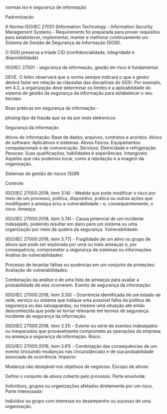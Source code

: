 normas iso e segurança de informação

Padronização


A Norma ISO/IEC 27001 (Information Technology - Information Security Management Systems - Requirements foi preparada para prover requisitos para estabelecer, implementar, manter e melhorar continuamente um Sistema de Gestão de Segurança da Informação (SGSI).

O SGSI preserva a tríade CID (confidencialidade, integridade e disponibilidade)

ISO/IEC 27001 - segurança da informação, gestão de risco é fundamental.

 DEVE. O leitor observará que a norma sempre indicará o que o gestor deverá fazer em relação às cláusulas das disciplinas do SGSI. Por exemplo, em 4.3, a organização deve determinar os limites e a aplicabilidade do sistema de gestão da segurança da informação para estabelecer o seu escopo.

 Boas práticas em segurança da informação - 

 phising tipo de fraude que se da por meis eletronicos 

 Segurança da informação

 Ativos de informação: Base de dados, arquivos, contratos e acordos.
Ativos de software: Aplicativos e sistemas.
Ativos físicos: Equipamentos computacionais e de comunicação.
Serviços: Eletricidade e refrigeração.
Pessoas: Suas qualificações, habilidades e experiências.
Intangíveis: Aqueles que não podemos tocar, como a reputação e a imagem da organização.


Sistemas de gestão de riscos (SGR)

Controle:

(ISO/IEC 27000:2018, item 3.14) - Medida que pode modificar o risco por meio de um processo, política, dispositivo, prática ou outras ações que modifiquem a ameaça e/ou a vulnerabilidade – e, consequentemente, o risco.
Ameaça:

(ISO/IEC 27000:2018, item 3.74) - Causa potencial de um incidente indesejado, podendo resultar em dano para um sistema ou uma organização por meio da quebra de segurança.
Vulnerabilidade:

(ISO/IEC 27000:2018, item 3.77) - Fragilidade de um ativo ou grupo de ativos que pode ser explorada por uma ou mais ameaças e, por consequência, comprometer a segurança de sistemas ou informações.
Análise de vulnerabilidades:

Processo de levantar falhas ou ausências em um conjunto de proteções.
Avaliação de vulnerabilidades:

Combinação da análise e de uma lista de ameaças para avaliar a probabilidade de elas ocorrerem.
Evento de segurança da informação:

(ISO/IEC 27000:2018, item 3.30) - Ocorrência identificada de um estado de rede, serviço ou sistema que indique uma possível falha da política de segurança ou das salvaguardas, ou mesmo uma situação até então desconhecida que pode se tornar relevante em termos de segurança.
Incidente de segurança da informação:

(ISO/IEC 27000:2018, item 3.31) - Evento ou série de eventos indesejados ou inesperados que provavelmente compromete as operações da empresa ou ameaça a segurança da informação.
Risco:

(ISO/IEC 27000:2018, item 3.61) - Combinação das consequências de um evento (incluindo mudanças nas circunstâncias) e de sua probabilidade associada de ocorrência.
Impacto:

Mudança não desejável nos objetivos de negócios.
Escopo de ativos:

Define o conjunto de ativos coberto pelo processo.
Parte envolvida:

Indivíduos, grupos ou organizações afetados diretamente por um risco.
Parte interessada:

Indivíduo ou grupo com interesse no desempenho ou sucesso de uma organização.